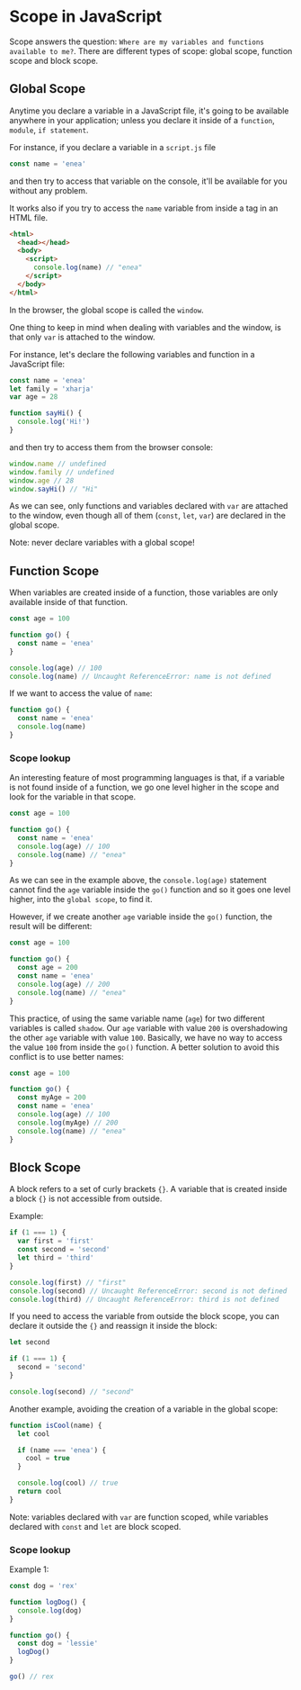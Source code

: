 # Scope in JavaScript

Scope answers the question: `Where are my variables and functions available to me?`.
There are different types of scope: global scope, function scope and block scope.

## Global Scope

Anytime you declare a variable in a JavaScript file, it's going to be available anywhere in your application; unless you declare it inside of a `function`, `module`, `if statement`.

For instance, if you declare a variable in a `script.js` file

```js
const name = 'enea'
```

and then try to access that variable on the console, it'll be available for you without any problem.

It works also if you try to access the `name` variable from inside a <script></script> tag in an HTML file.

```html
<html>
  <head></head>
  <body>
    <script>
      console.log(name) // "enea"
    </script>
  </body>
</html>
```

In the browser, the global scope is called the `window`.

One thing to keep in mind when dealing with variables and the window, is that only `var` is attached to the window.

For instance, let's declare the following variables and function in a JavaScript file:

```js
const name = 'enea'
let family = 'xharja'
var age = 28

function sayHi() {
  console.log('Hi!')
}
```

and then try to access them from the browser console:

```js
window.name // undefined
window.family // undefined
window.age // 28
window.sayHi() // "Hi"
```

As we can see, only functions and variables declared with `var` are attached to the window, even though all of them (`const`, `let`, `var`) are declared in the global scope.

Note: never declare variables with a global scope!

## Function Scope

When variables are created inside of a function, those variables are only available inside of that function.

```js
const age = 100

function go() {
  const name = 'enea'
}

console.log(age) // 100
console.log(name) // Uncaught ReferenceError: name is not defined
```

If we want to access the value of `name`:

```js
function go() {
  const name = 'enea'
  console.log(name)
}
```

### Scope lookup

An interesting feature of most programming languages is that, if a variable is not found inside of a function, we go one level higher in the scope and look for the variable in that scope.

```js
const age = 100

function go() {
  const name = 'enea'
  console.log(age) // 100
  console.log(name) // "enea"
}
```

As we can see in the example above, the `console.log(age)` statement cannot find the `age` variable inside the `go()` function and so it goes one level higher, into the `global scope`, to find it.

However, if we create another `age` variable inside the `go()` function, the result will be different:

```js
const age = 100

function go() {
  const age = 200
  const name = 'enea'
  console.log(age) // 200
  console.log(name) // "enea"
}
```

This practice, of using the same variable name (`age`) for two different variables is called `shadow`.
Our `age` variable with value `200` is overshadowing the other `age` variable with value `100`.
Basically, we have no way to access the value `100` from inside the `go()` function.
A better solution to avoid this conflict is to use better names:

```js
const age = 100

function go() {
  const myAge = 200
  const name = 'enea'
  console.log(age) // 100
  console.log(myAge) // 200
  console.log(name) // "enea"
}
```

## Block Scope

A block refers to a set of curly brackets `{}`. A variable that is created inside a block `{}` is not accessible from outside.

Example:

```js
if (1 === 1) {
  var first = 'first'
  const second = 'second'
  let third = 'third'
}

console.log(first) // "first"
console.log(second) // Uncaught ReferenceError: second is not defined
console.log(third) // Uncaught ReferenceError: third is not defined
```

If you need to access the variable from outside the block scope, you can declare it outside the `{}` and reassign it inside the block:

```js
let second

if (1 === 1) {
  second = 'second'
}

console.log(second) // "second"
```

Another example, avoiding the creation of a variable in the global scope:

```js
function isCool(name) {
  let cool

  if (name === 'enea') {
    cool = true
  }

  console.log(cool) // true
  return cool
}
```

Note: variables declared with `var` are function scoped, while variables declared with `const` and `let` are block scoped.

### Scope lookup

Example 1:

```js
const dog = 'rex'

function logDog() {
  console.log(dog)
}

function go() {
  const dog = 'lessie'
  logDog()
}

go() // rex
```
